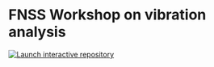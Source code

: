 # FNSS Workshop on vibration analysis

[![Launch interactive repository](https://mybinder.org/badge_logo.svg)](https://mybinder.org/v2/gh/jorgensd/FNSS/HEAD)